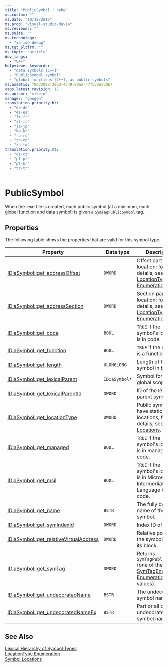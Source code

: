 ```yaml
---
title: "PublicSymbol | hehe"
ms.custom: ""
ms.date: "10/19/2016"
ms.prod: "visual-studio-dev14"
ms.reviewer: ""
ms.suite: ""
ms.technology: 
  - "vs-ide-debug"
ms.tgt_pltfrm: ""
ms.topic: "article"
dev_langs: 
  - "C++"
helpviewer_keywords: 
  - "data symbols [C++]"
  - "PublicSymbol symbol"
  - "global functions [C++], as public symbols"
ms.assetid: f8d33007-302d-4549-9dad-47fb33ea60b7
caps.latest.revision: 17
ms.author: "mikejo"
manager: "ghogen"
translation.priority.ht: 
  - "de-de"
  - "es-es"
  - "fr-fr"
  - "it-it"
  - "ja-jp"
  - "ko-kr"
  - "ru-ru"
  - "zh-cn"
  - "zh-tw"
translation.priority.mt: 
  - "cs-cz"
  - "pl-pl"
  - "pt-br"
  - "tr-tr"
---
```

# PublicSymbol
When the .exe file is created, each public symbol (at a minimum, each global function and data symbol) is given a `SymTagPublicSymbol` tag.  
  
## Properties  
 The following table shows the properties that are valid for this symbol type.  
  
|Property|Data type|Description|  
|--------------|---------------|-----------------|  
|[IDiaSymbol::get_addressOffset](../debug-interface-access/idiasymbol--get_addressoffset.md)|`DWORD`|Offset part of location; for details, see the [LocationType Enumeration](../debug-interface-access/locationtype.md).|  
|[IDiaSymbol::get_addressSection](../debug-interface-access/idiasymbol--get_addresssection.md)|`DWORD`|Section part of location; for details, see the [LocationType Enumeration](../debug-interface-access/locationtype.md).|  
|[IDiaSymbol::get_code](../debug-interface-access/idiasymbol--get_code.md)|`BOOL`|`TRUE` if the symbol's location is in code.|  
|[IDiaSymbol::get_function](../debug-interface-access/idiasymbol--get_function.md)|`BOOL`|`TRUE` if the symbol is a function.|  
|[IDiaSymbol::get_length](../debug-interface-access/idiasymbol--get_length.md)|`ULONGLONG`|Length of this symbol in bytes.|  
|[IDiaSymbol::get_lexicalParent](../debug-interface-access/idiasymbol--get_lexicalparent.md)|`IDiaSymbol*`|Symbol for the global scope.|  
|[IDiaSymbol::get_lexicalParentId](../debug-interface-access/idiasymbol--get_lexicalparentid.md)|`DWORD`|ID of the lexical parent symbol.|  
|[IDiaSymbol::get_locationType](../debug-interface-access/idiasymbol--get_locationtype.md)|`DWORD`|Public symbols have static locations; for details, see [Symbol Locations](../debug-interface-access/symbol-locations.md).|  
|[IDiaSymbol::get_managed](../debug-interface-access/idiasymbol--get_managed.md)|`BOOL`|`TRUE` if the symbol's location is in managed code.|  
|[IDiaSymbol::get_msil](../debug-interface-access/idiasymbol--get_msil.md)|`BOOL`|`TRUE` if the symbol's location is in Microsoft Intermediate Language (MSIL) code.|  
|[IDiaSymbol::get_name](../debug-interface-access/idiasymbol--get_name.md)|`BSTR`|The fully decorated name of the symbol.|  
|[IDiaSymbol::get_symIndexId](../debug-interface-access/idiasymbol--get_symindexid.md)|`DWORD`|Index ID of symbol.|  
|[IDiaSymbol::get_relativeVirtualAddress](../debug-interface-access/idiasymbol--get_relativevirtualaddress.md)|`DWORD`|Relative position of the symbol within its block.|  
|[IDiaSymbol::get_symTag](../debug-interface-access/idiasymbol--get_symtag.md)|`DWORD`|Returns `SymTagPublicSymbol` (one of the [SymTagEnum Enumeration](../debug-interface-access/symtagenum.md) values).|  
|[IDiaSymbol::get_undecoratedName](../debug-interface-access/idiasymbol--get_undecoratedname.md)|`BSTR`|The undecorated symbol name.|  
|[IDiaSymbol::get_undecoratedNameEx](../debug-interface-access/idiasymbol--get_undecoratednameex.md)|`BSTR`|Part or all of the undecorated symbol name.|  
  
## See Also  
 [Lexical Hierarchy of Symbol Types](../debug-interface-access/lexical-hierarchy-of-symbol-types.md)   
 [LocationType Enumeration](../debug-interface-access/locationtype.md)   
 [Symbol Locations](../debug-interface-access/symbol-locations.md)